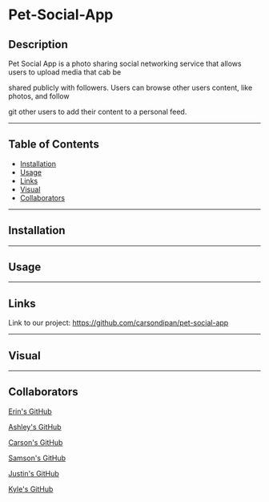 # Pet-Social-App


## Description
Pet Social App is a photo sharing social networking service that allows users to upload media that cab be

 shared publicly with followers. Users can browse other users content, like photos, and follow 
 
 git other users to add their content to a personal feed.
***


## Table of Contents
- [Installation](#installation)
- [Usage](#usage)
- [Links](#links)
- [Visual](#visual)
- [Collaborators](#collaborators)

***

## Installation

***

## Usage
***

## Links
Link to our project: https://github.com/carsondipan/pet-social-app

***

## Visual

***

## Collaborators
[Erin's GitHub](https://github.com/uiido)

[Ashley's GitHub](https://github.com/alandis01)

[Carson's GitHub](https://github.com/carsondipan)

[Samson's GitHub](https://github.com/SamsonKnightz)

[Justin's GitHub](https://github.com/M5Justin)

[Kyle's GitHub](https://github.com/KMPhillips20)